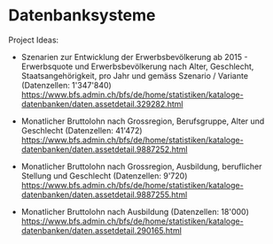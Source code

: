 # Datenbanksysteme

Project Ideas:

- Szenarien zur Entwicklung der Erwerbsbevölkerung ab 2015 - Erwerbsquote und Erwerbsbevölkerung nach Alter, Geschlecht, Staatsangehörigkeit, pro Jahr und gemäss Szenario / Variante (Datenzellen: 1'347'840)
https://www.bfs.admin.ch/bfs/de/home/statistiken/kataloge-datenbanken/daten.assetdetail.329282.html

- Monatlicher Bruttolohn nach Grossregion, Berufsgruppe, Alter und Geschlecht (Datenzellen: 41'472)
https://www.bfs.admin.ch/bfs/de/home/statistiken/kataloge-datenbanken/daten.assetdetail.9887252.html

- Monatlicher Bruttolohn nach Grossregion, Ausbildung, beruflicher Stellung und Geschlecht (Datenzellen: 9'720)
https://www.bfs.admin.ch/bfs/de/home/statistiken/kataloge-datenbanken/daten.assetdetail.9887255.html

- Monatlicher Bruttolohn nach Ausbildung (Datenzellen: 18'000)
https://www.bfs.admin.ch/bfs/de/home/statistiken/kataloge-datenbanken/daten.assetdetail.290165.html
